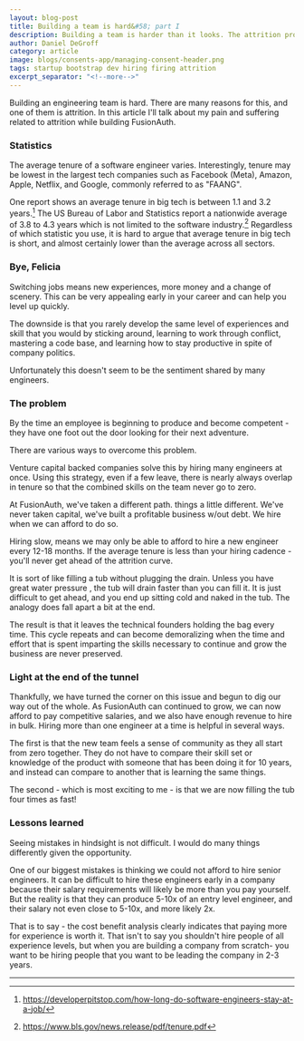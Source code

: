 ```yaml
---
layout: blog-post
title: Building a team is hard&#58; part I
description: Building a team is harder than it looks. The attrition problem.
author: Daniel DeGroff
category: article
image: blogs/consents-app/managing-consent-header.png
tags: startup bootstrap dev hiring firing attrition
excerpt_separator: "<!--more-->"
---
```


Building an engineering team is hard. There are many reasons for this, and one of them is attrition. In this article I'll talk about my pain and suffering related to attrition while building FusionAuth. 

<!--more-->

### Statistics

The average tenure of a software engineer varies. Interestingly, tenure may be lowest in the largest tech companies such as Facebook (Meta), Amazon, Apple, Netflix, and Google, commonly referred to as "FAANG".

One report shows an average tenure in big tech is between 1.1 and 3.2 years.[^1] The US Bureau of Labor and Statistics report a nationwide average of 3.8 to 4.3 years which is not limited to the software industry.[^2] Regardless of which statistic you use, it is hard to argue that average tenure in big tech is short, and almost certainly lower than the average across all sectors.

### Bye, Felicia
Switching jobs means new experiences, more money and a change of scenery. This can be very appealing early in your career and can help you level up quickly.

The downside is that you rarely develop the same level of experiences and skill that you would by sticking around, learning to work through conflict, mastering a code base, and learning how to stay productive in spite of company politics.

Unfortunately this doesn't seem to be the sentiment shared by many engineers. 

### The problem
By the time an employee is beginning to produce and become competent - they have one foot out the door looking for their next adventure. 

There are various ways to overcome this problem.

Venture capital backed companies solve this by hiring many engineers at once. Using this strategy, even if a few leave, there is nearly always overlap in tenure so that the combined skills on the team never go to zero.

At FusionAuth, we've taken a different path. things a little different. We've never taken capital, we've built a profitable business w/out debt. We hire when we can afford to do so.

Hiring slow, means we may only be able to afford to hire a new engineer every 12-18 months. If the average tenure is less than your hiring cadence - you'll never get ahead of the attrition curve.

It is sort of like filling a tub without plugging the drain. Unless you have great water pressure , the tub will drain faster than you can fill it. It is just difficult to get ahead, and you end up sitting cold and naked in the tub. The analogy does fall apart a bit at the end.   

The result is that it leaves the technical founders holding the bag every time. This cycle repeats and can become demoralizing when the time and effort that is spent imparting the skills necessary to continue and grow the business are never preserved.

### Light at the end of the tunnel

Thankfully, we have turned the corner on this issue and begun to dig our way out of the whole. As FusionAuth can continued to grow, we can now afford to pay competitive salaries, and we also have enough revenue to hire in bulk. Hiring more than one engineer at a time is helpful in several ways. 

The first is that the new team feels a sense of community as they all start from zero together. They do not have to compare their skill set or knowledge of the product with someone that has been doing it for 10 years, and instead can compare to another that is learning the same things.

The second - which is most exciting to me - is that we are now filling the tub four times as fast!

### Lessons learned

Seeing mistakes in hindsight is not difficult. I would do many things differently given the opportunity. 

One of our biggest mistakes is thinking we could not afford to hire senior engineers. It can be difficult to hire these engineers early in a company because their salary requirements will likely be more than you pay yourself. But the reality is that they can produce 5-10x of an entry level engineer, and their salary not even close to 5-10x, and more likely 2x. 

That is to say - the cost benefit analysis clearly indicates that paying more for experience is worth it. That isn't to say you shouldn't hire people of all experience levels, but when you are building a company from scratch- you want to be hiring people that you want to be leading the company in 2-3 years.

-----

[^1]: https://developerpitstop.com/how-long-do-software-engineers-stay-at-a-job/
[^2]: https://www.bls.gov/news.release/pdf/tenure.pdf
